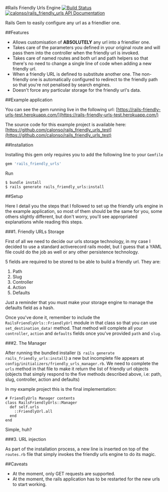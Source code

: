 #Rails Friendly Urls Engine [![Build Status](https://travis-ci.org/calonso/rails_friendly_urls.svg?branch=master)](https://travis-ci.org/calonso/rails_friendly_urls) [![calonso/rails_friendly_urls API Documentation](https://www.omniref.com/github/calonso/rails_friendly_urls.png)](https://www.omniref.com/github/calonso/rails_friendly_urls)

Rails Gem to easily configure any url as a friendlier one. 

##Features

* Allows customisation of **ABSOLUTELY** any url into a friendlier one.
* Takes care of the parameters you defined in your original route and will pass them into the controller when the friendly url is invoked.
* Takes care of named routes and both url and path helpers so that there's no need to change a single line of code when adding a new friendly url.
* When a friendly URL is defined to substitute another one. The non-friendly one is automatically configured to redirect to the friendly path so that you're not penalised by search engines.
* Doesn't force any particular storage for the friendly url's data.

##Example application

You can see the gem running live in the following url: [https://rails-friendly-urls-test.herokuapp.com/](https://rails-friendly-urls-test.herokuapp.com/)

The source code for this example project is available here: [https://github.com/calonso/rails_friendly_urls_test](https://github.com/calonso/rails_friendly_urls_test)

##Installation

Installing this gem only requires you to add the following line to your `Gemfile`

```ruby
gem 'rails_friendly_urls'
```

Run

```
$ bundle install
$ rails generate rails_friendly_urls:install
```

##Setup

Here I detail you the steps that I followed to set up the friendly urls engine in the example application, so most of them should be the same for you, some others slightly different, but don't worry, you'll see appropriated explanations while reading this steps.

###1. Friendly URLs Storage 

First of all we need to decide our urls storage technology, in my case I decided to use a standard activerecord rails model, but I guess that a YAML file could do the job as well or any other persistence technology.

5 fields are required to be stored to be able to build a friendly url. They are:

1. Path
2. Slug
3. Controller
4. Action
5. Defaults

Just a reminder that you must make your storage engine to manage the defaults field as a hash.

Once you've done it, remember to include the `RailsFriendlyUrls::FriendlyUrl` module in that class so that you can use `set_destination_data!` method. That method will complete all your `controller`, `action` and `defaults` fields once you've provided `path` and `slug`.

###2. The Manager

After running the bundled installer (`$ rails generate rails_friendly_urls:install`) a new but incomplete file appears at `config/initializers/friendly_urls_manager.rb`. We need to complete the `urls` method in that file to make it return the list of friendly url objects (objects that simply respond to the five methods described above, i.e: path, slug, controller, action and defaults)

In my example project this is the final implementation:

```
# FriendlyUrls Manager contents
class RailsFriendlyUrls::Manager 
  def self.urls
    ::FriendlyUrl.all
  end
end
```

Simple, huh?

###3. URL injection

As part of the installation process, a new line is inserted on top of the `routes.rb` file that simply invokes the friendly urls engine to do its magic.

##Caveats

* At the moment, only GET requests are supported.
* At the moment, the rails application has to be restarted for the new urls to start working.
